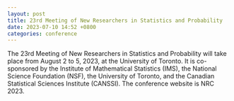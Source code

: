 ```yaml
---
layout: post
title: 23rd Meeting of New Researchers in Statistics and Probability
date: 2023-07-10 14:52 +0800
categories: conference
---
```


The 23rd Meeting of New Researchers in Statistics and Probability will take place from August 2 to 5, 2023, at the University of Toronto. It is co-sponsored by the Institute of Mathematical Statistics (IMS), the National Science Foundation (NSF), the University of Toronto, and the Canadian Statistical Sciences Institute (CANSSI).  The conference website is NRC 2023.